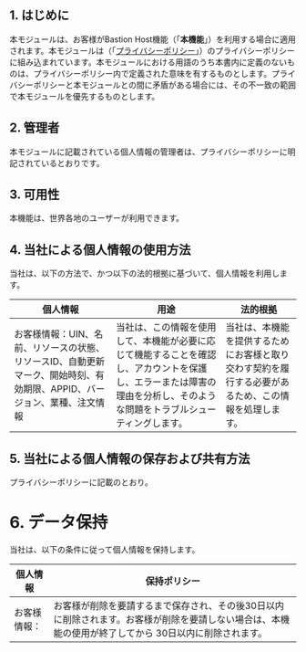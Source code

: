 ## 1\. **はじめに**

本モジュールは、お客様がBastion Host機能（「**本機能**」）を利用する場合に適用されます。本モジュールは（「[プライバシーポリシー](https://intl.cloud.tencent.com/document/product/301/17345 )」）のプライバシーポリシーに組み込まれています。本モジュールにおける用語のうち本書内に定義のないものは、プライバシーポリシー内で定義された意味を有するものとします。プライバシーポリシーと本モジュールとの間に矛盾がある場合には、その不一致の範囲で本モジュールを優先するものとします。

## 2\. **管理者**

本モジュールに記載されている個人情報の管理者は、プライバシーポリシーに明記されているとおりです。

## 3\. **可用性**

本機能は、世界各地のユーザーが利用できます。

## 4\. **当社による個人情報の使用方法**

当社は、以下の方法で、かつ以下の法的根拠に基づいて、個人情報を利用します。

| **個人情報**                                     | **用途**                                                      | **法的根拠**                                              |
| ------------------------------------------------------------ | ------------------------------------------------------------ | ------------------------------------------------------------ |
| お客様情報：UIN、名前、リソースの状態、リソースID、自動更新マーク、開始時刻、有効期限、APPID、バージョン、業種、注文情報 | 当社は、この情報を使用して、本機能が必要に応じて機能することを確認し、アカウントを保護し、エラーまたは障害の理由を分析し、そのような問題をトラブルシューティングします。 | 当社は、本機能を提供するためにお客様と取り交わす契約を履行する必要があるため、この情報を処理します。 |

## 5\. **当社による個人情報の保存および共有方法**

プライバシーポリシーに記載のとおり。

# 6\. **データ保持**

当社は、以下の条件に従って個人情報を保持します。

| **個人情報** | **保持ポリシー**                                         |
| ------------------------ | ------------------------------------------------------------ |
| お客様情報：    | お客様が削除を要請するまで保存され、その後30日以内に削除されます。お客様が削除を要請しない場合は、本機能の使用が終了してから 30日以内に削除されます。 |
